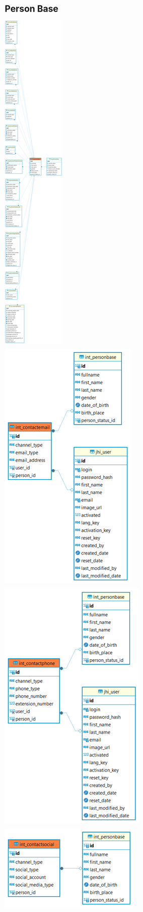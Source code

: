 # Person Base

![alt text](<../../../../../static/img/prismaenterprise - int_personbase.png>)

![alt text](<../../../../../static/img/prismaenterprise - int_contactemail.png>)

![alt text](<../../../../../static/img/prismaenterprise - int_contactphone.png>)

![alt text](<../../../../../static/img/prismaenterprise - int_contactsocial.png>)
